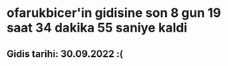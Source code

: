 # ofarukbicer'in gidisine son 8 gun 19 saat 34 dakika 55 saniye kaldi

## Gidis tarihi: 30.09.2022 :(